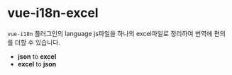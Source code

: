 # vue-i18n-excel

`vue-i18n` 플러그인의 language js파일을 하나의 excel파일로 정리하여 번역에 편의를 더할 수 있습니다. 


- **json** to **excel**
- **excel** to **json**
